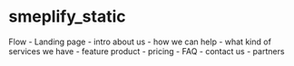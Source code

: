 # smeplify_static


Flow - Landing page - intro about us - how we can help - what kind of services we have - feature product - pricing - FAQ - contact us - partners
